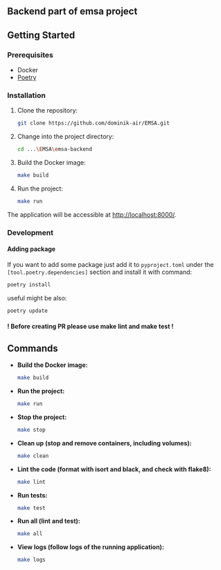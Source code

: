 ## Backend part of emsa project
## Getting Started

### Prerequisites

- Docker
- [Poetry](https://python-poetry.org/docs/#installing-with-the-official-installer)

### Installation

1. Clone the repository:

    ```bash
    git clone https://github.com/dominik-air/EMSA.git
    ```

2. Change into the project directory:

    ```bash
    cd ...\EMSA\emsa-backend
    ```

3. Build the Docker image:

    ```bash
    make build
    ```

4. Run the project:

    ```bash
    make run
    ```

The application will be accessible at [http://localhost:8000/](http://localhost:8000/).

### Development

#### Adding package
If you want to add some package just add it to `pyproject.toml` under the
`[tool.poetry.dependencies]` section and install it with  command:
```bash
poetry install
```
useful might be also:
```bash
poetry update
```

#### ! Before creating PR please use make lint and make test !

## Commands

- **Build the Docker image:**

    ```bash
    make build
    ```

- **Run the project:**

    ```bash
    make run
    ```

- **Stop the project:**

    ```bash
    make stop
    ```

- **Clean up (stop and remove containers, including volumes):**

    ```bash
    make clean
    ```

- **Lint the code (format with isort and black, and check with flake8):**

    ```bash
    make lint
    ```

- **Run tests:**

    ```bash
    make test
    ```

- **Run all (lint and test):**

    ```bash
    make all
    ```

- **View logs (follow logs of the running application):**

    ```bash
    make logs
    ```
